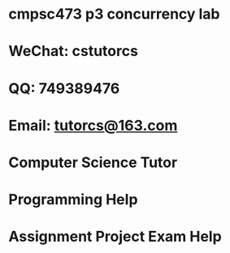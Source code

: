 # cmpsc473 p3 concurrency lab
# WeChat: cstutorcs

# QQ: 749389476

# Email: tutorcs@163.com

# Computer Science Tutor

# Programming Help

# Assignment Project Exam Help
